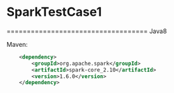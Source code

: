# SparkTestCase1
===================================
Java8

Maven:
    
```xml
    <dependency>
        <groupId>org.apache.spark</groupId>
        <artifactId>spark-core_2.10</artifactId>
        <version>1.6.0</version>
    </dependency>
```